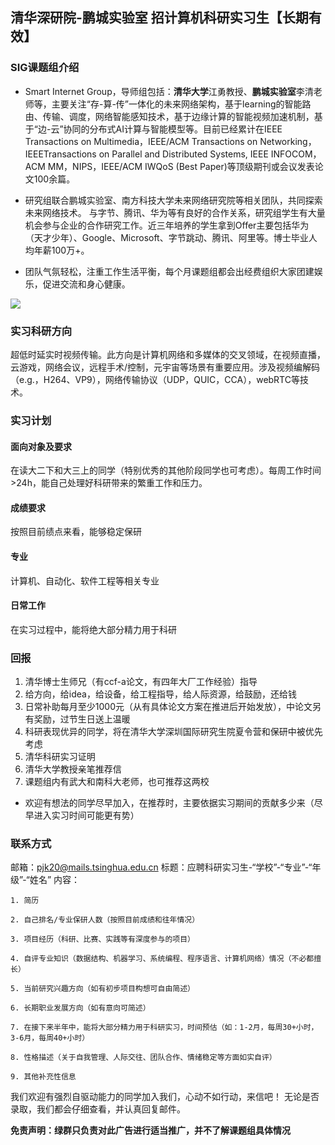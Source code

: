 ## 清华深研院-鹏城实验室  招计算机科研实习生【长期有效】

### SIG课题组介绍

* Smart Internet Group，导师组包括：**清华大学**江勇教授、**鹏城实验室**李清老师等，主要关注“存-算-传”一体化的未来网络架构，基于learning的智能路由、传输、调度，网络智能感知技术，基于边缘计算的智能视频加速机制，基于“边-云”协同的分布式AI计算与智能模型等。目前已经累计在IEEE Transactions on Multimedia，IEEE/ACM Transactions on Networking，IEEETransactions on Parallel and Distributed Systems, IEEE INFOCOM，ACM MM，NIPS，IEEE/ACM IWQoS (Best Paper)等顶级期刊或会议发表论文100余篇。

* 研究组联合鹏城实验室、南方科技大学未来网络研究院等相关团队，共同探索未来网络技术。
  与字节、腾讯、华为等有良好的合作关系，研究组学生有大量机会参与企业的合作研究工作。近三年培养的学生拿到Offer主要包括华为（天才少年）、Google、Microsoft、字节跳动、腾讯、阿里等。博士毕业人均年薪100万+。

* 团队气氛轻松，注重工作生活平衡，每个月课题组都会出经费组织大家团建娱乐，促进交流和身心健康。

![](fig/sig.png)

### 

### 实习科研方向

超低时延实时视频传输。此方向是计算机网络和多媒体的交叉领域，在视频直播，云游戏，网络会议，远程手术/控制，元宇宙等场景有重要应用。涉及视频编解码（e.g.，H264、VP9），网络传输协议（UDP，QUIC，CCA），webRTC等技术。


### 实习计划

#### 面向对象及要求
在读大二下和大三上的同学（特别优秀的其他阶段同学也可考虑）。每周工作时间>24h，能自己处理好科研带来的繁重工作和压力。

#### 成绩要求

按照目前绩点来看，能够稳定保研

#### 专业

计算机、自动化、软件工程等相关专业

#### 日常工作

在实习过程中，能将绝大部分精力用于科研

### 回报

1. 清华博士生师兄（有ccf-a论文，有四年大厂工作经验）指导
2. 给方向，给idea，给设备，给工程指导，给人际资源，给鼓励，还给钱
3. 日常补助每月至少1000元（从有具体论文方案在推进后开始发放），中论文另有奖励，过节生日送上温暖
4. 科研表现优异的同学，将在清华大学深圳国际研究生院夏令营和保研中被优先考虑
5. 清华科研实习证明
6. 清华大学教授亲笔推荐信
7. 课题组内有武大和南科大老师，也可推荐这两校

* 欢迎有想法的同学尽早加入，在推荐时，主要依据实习期间的贡献多少来（尽早进入实习时间可能更有势）

### 联系方式

   邮箱：pjk20@mails.tsinghua.edu.cn
   标题：应聘科研实习生-“学校”-“专业”-“年级”-“姓名”
   内容：

    1. 简历
    
    2. 自己排名/专业保研人数（按照目前成绩和往年情况）
    
    3. 项目经历（科研、比赛、实践等有深度参与的项目）
    
    4. 自评专业知识（数据结构、机器学习、系统编程、程序语言、计算机网络）情况（不必都擅长）
    
    5. 当前研究兴趣方向（如有初步项目构想可自由简述）
    
    6. 长期职业发展方向（如有意向可简述）
    
    7. 在接下来半年中，能将大部分精力用于科研实习，时间预估（如：1-2月，每周30+小时，3-6月，每周40+小时）
    
    8. 性格描述（关于自我管理、人际交往、团队合作、情绪稳定等方面如实自评）
    
    9. 其他补充性信息

我们欢迎有强烈自驱动能力的同学加入我们，心动不如行动，来信吧！
无论是否录取，我们都会仔细查看，并认真回复邮件。

**免责声明：绿群只负责对此广告进行适当推广，并不了解课题组具体情况**
